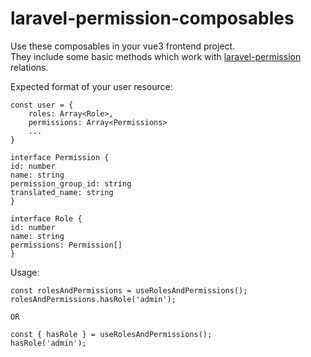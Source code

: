 # laravel-permission-composables
Use these composables in your vue3 frontend project. </br>
They include some basic methods which work with [laravel-permission](https://spatie.be/docs/laravel-permission/v5/introduction) relations.

Expected format of your user resource:
</br>

    const user = {
        roles: Array<Role>,
        permissions: Array<Permissions> 
        ...
    }   

    interface Permission {
    id: number
    name: string
    permission_group_id: string
    translated_name: string
    }   

    interface Role {
    id: number
    name: string
    permissions: Permission[]
    }


Usage:

    const rolesAndPermissions = useRolesAndPermissions();
    rolesAndPermissions.hasRole('admin');

    OR

    const { hasRole } = useRolesAndPermissions();
    hasRole('admin');
